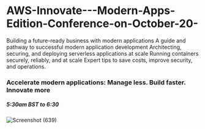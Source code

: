 # AWS-Innovate---Modern-Apps-Edition-Conference-on-October-20-
Building a future-ready business with modern applications A guide and pathway to successful modern application development Architecting, securing, and deploying serverless applications at scale Running containers securely, reliably, and at scale Expert tips to save costs, improve security, and operations.
<h3>Accelerate modern applications: Manage less. Build faster. Innovate more</h3>
<h5>5:30am BST to 6:30</h5>

![Screenshot (639)](https://user-images.githubusercontent.com/50805604/196830592-242e666f-b865-4977-aa12-079132736c0e.png)
